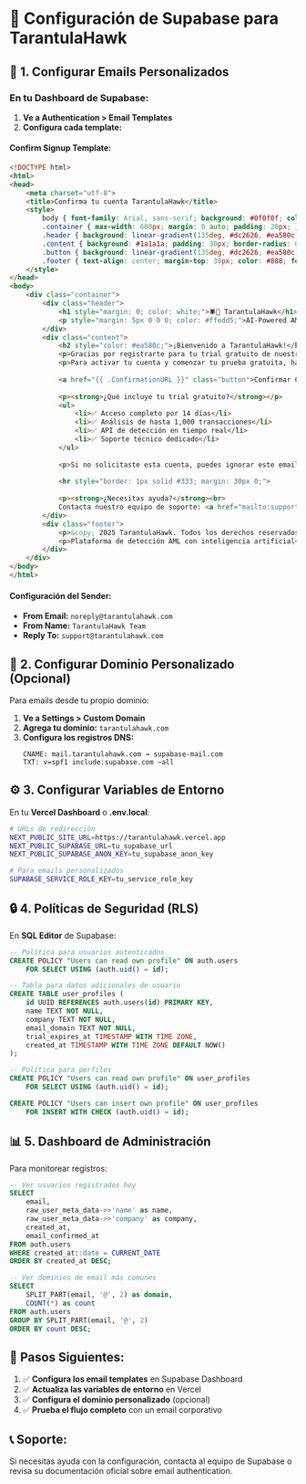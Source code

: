 # 🔧 Configuración de Supabase para TarantulaHawk

## 📧 **1. Configurar Emails Personalizados**

### En tu Dashboard de Supabase:

1. **Ve a Authentication > Email Templates**
2. **Configura cada template:**

#### **Confirm Signup Template:**
```html
<!DOCTYPE html>
<html>
<head>
    <meta charset="utf-8">
    <title>Confirma tu cuenta TarantulaHawk</title>
    <style>
        body { font-family: Arial, sans-serif; background: #0f0f0f; color: #ffffff; }
        .container { max-width: 600px; margin: 0 auto; padding: 20px; }
        .header { background: linear-gradient(135deg, #dc2626, #ea580c); padding: 30px; text-align: center; border-radius: 8px 8px 0 0; }
        .content { background: #1a1a1a; padding: 30px; border-radius: 0 0 8px 8px; }
        .button { background: linear-gradient(135deg, #dc2626, #ea580c); color: white; padding: 15px 30px; text-decoration: none; border-radius: 8px; display: inline-block; font-weight: bold; margin: 20px 0; }
        .footer { text-align: center; margin-top: 30px; color: #888; font-size: 12px; }
    </style>
</head>
<body>
    <div class="container">
        <div class="header">
            <h1 style="margin: 0; color: white;">🕷️🦅 TarantulaHawk</h1>
            <p style="margin: 5px 0 0 0; color: #ffedd5;">AI-Powered AML Detection</p>
        </div>
        <div class="content">
            <h2 style="color: #ea580c;">¡Bienvenido a TarantulaHawk!</h2>
            <p>Gracias por registrarte para tu trial gratuito de nuestra plataforma de detección AML con IA.</p>
            <p>Para activar tu cuenta y comenzar tu prueba gratuita, haz clic en el siguiente botón:</p>
            
            <a href="{{ .ConfirmationURL }}" class="button">Confirmar Cuenta</a>
            
            <p><strong>¿Qué incluye tu trial gratuito?</strong></p>
            <ul>
                <li>✅ Acceso completo por 14 días</li>
                <li>✅ Análisis de hasta 1,000 transacciones</li>
                <li>✅ API de detección en tiempo real</li>
                <li>✅ Soporte técnico dedicado</li>
            </ul>
            
            <p>Si no solicitaste esta cuenta, puedes ignorar este email.</p>
            
            <hr style="border: 1px solid #333; margin: 30px 0;">
            
            <p><strong>¿Necesitas ayuda?</strong><br>
            Contacta nuestro equipo de soporte: <a href="mailto:support@tarantulahawk.com" style="color: #ea580c;">support@tarantulahawk.com</a></p>
        </div>
        <div class="footer">
            <p>&copy; 2025 TarantulaHawk. Todos los derechos reservados.</p>
            <p>Plataforma de detección AML con inteligencia artificial</p>
        </div>
    </div>
</body>
</html>
```

#### **Configuración del Sender:**
- **From Email:** `noreply@tarantulahawk.com` 
- **From Name:** `TarantulaHawk Team`
- **Reply To:** `support@tarantulahawk.com`

## 🏢 **2. Configurar Dominio Personalizado (Opcional)**

Para emails desde tu propio dominio:

1. **Ve a Settings > Custom Domain**
2. **Agrega tu dominio:** `tarantulahawk.com`
3. **Configura los registros DNS:**
   ```
   CNAME: mail.tarantulahawk.com → supabase-mail.com
   TXT: v=spf1 include:supabase.com ~all
   ```

## ⚙️ **3. Configurar Variables de Entorno**

En tu **Vercel Dashboard** o **.env.local**:

```bash
# URLs de redirección
NEXT_PUBLIC_SITE_URL=https://tarantulahawk.vercel.app
NEXT_PUBLIC_SUPABASE_URL=tu_supabase_url
NEXT_PUBLIC_SUPABASE_ANON_KEY=tu_supabase_anon_key

# Para emails personalizados
SUPABASE_SERVICE_ROLE_KEY=tu_service_role_key
```

## 🔒 **4. Políticas de Seguridad (RLS)**

En **SQL Editor** de Supabase:

```sql
-- Política para usuarios autenticados
CREATE POLICY "Users can read own profile" ON auth.users
    FOR SELECT USING (auth.uid() = id);

-- Tabla para datos adicionales de usuario
CREATE TABLE user_profiles (
    id UUID REFERENCES auth.users(id) PRIMARY KEY,
    name TEXT NOT NULL,
    company TEXT NOT NULL,
    email_domain TEXT NOT NULL,
    trial_expires_at TIMESTAMP WITH TIME ZONE,
    created_at TIMESTAMP WITH TIME ZONE DEFAULT NOW()
);

-- Política para perfiles
CREATE POLICY "Users can read own profile" ON user_profiles
    FOR SELECT USING (auth.uid() = id);

CREATE POLICY "Users can insert own profile" ON user_profiles
    FOR INSERT WITH CHECK (auth.uid() = id);
```

## 📊 **5. Dashboard de Administración**

Para monitorear registros:

```sql
-- Ver usuarios registrados hoy
SELECT 
    email,
    raw_user_meta_data->>'name' as name,
    raw_user_meta_data->>'company' as company,
    created_at,
    email_confirmed_at
FROM auth.users 
WHERE created_at::date = CURRENT_DATE
ORDER BY created_at DESC;

-- Ver dominios de email más comunes
SELECT 
    SPLIT_PART(email, '@', 2) as domain,
    COUNT(*) as count
FROM auth.users 
GROUP BY SPLIT_PART(email, '@', 2)
ORDER BY count DESC;
```

## 🚀 **Pasos Siguientes:**

1. ✅ **Configura los email templates** en Supabase Dashboard
2. ✅ **Actualiza las variables de entorno** en Vercel
3. ✅ **Configura el dominio personalizado** (opcional)
4. ✅ **Prueba el flujo completo** con un email corporativo

## 📞 **Soporte:**

Si necesitas ayuda con la configuración, contacta al equipo de Supabase o revisa su documentación oficial sobre email authentication.